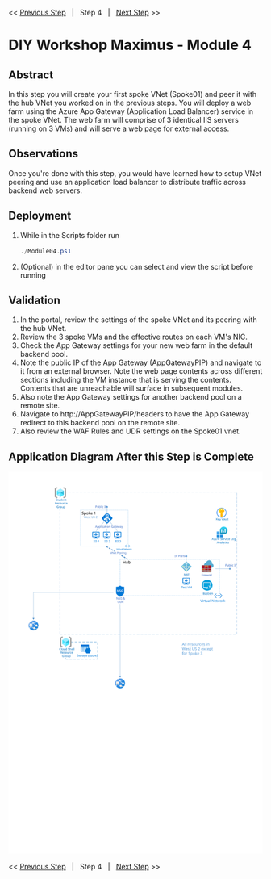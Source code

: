 << [Previous Step][Prev]&nbsp;&nbsp;&nbsp;|&nbsp;&nbsp;&nbsp;Step 4&nbsp;&nbsp;&nbsp;|&nbsp;&nbsp;&nbsp;[Next Step][Next] >> 

# DIY Workshop Maximus - Module 4

## Abstract
In this step you will create your first spoke VNet (Spoke01) and peer it with the hub VNet you worked on in the previous steps. You will deploy a web farm using the Azure App Gateway (Application Load Balancer) service in the spoke VNet. The web farm will comprise of 3 identical IIS servers (running on 3 VMs) and will serve a web page for external access. 

## Observations
Once you're done with this step, you would have learned how to setup VNet peering and use an application load balancer to distribute traffic across backend web servers. 

## Deployment
1. While in the Scripts folder run
   ```powershell
   ./Module04.ps1
   ```
2. (Optional) in the editor pane you can select and view the script before running

## Validation
1. In the portal, review the settings of the spoke VNet and its peering with the hub VNet.
2. Review the 3 spoke VMs and the effective routes on each VM's NIC.
3. Check the App Gateway settings for your new web farm in the default backend pool. 
4. Note the public IP of the App Gateway (AppGatewayPIP) and  navigate to it from an external browser. Note the web page contents across different sections including the VM instance that is serving the contents. Contents that are unreachable will surface in subsequent modules.  
5. Also note the App Gateway settings for another backend pool on a remote site.
6. Navigate to http://AppGatewayPIP/headers to have the App Gateway redirect to this backend pool on the remote site.
7. Also review the WAF Rules and UDR settings on the Spoke01 vnet.

## Application Diagram After this Step is Complete
[![1]][1]

<< [Previous Step][Prev]&nbsp;&nbsp;&nbsp;|&nbsp;&nbsp;&nbsp;Step 4&nbsp;&nbsp;&nbsp;|&nbsp;&nbsp;&nbsp;[Next Step][Next] >> 

<!--Link References-->
[Prev]: ./Module03.md
[Next]: ./Module05.md

<!--Image References-->
[1]: ./Media/Step4.svg "As built diagram for step 4" 